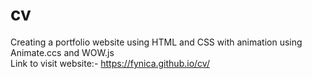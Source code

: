 # cv

Creating a portfolio website using HTML and CSS with animation using Animate.ccs and WOW.js
<br/>
Link to visit website:- https://fynica.github.io/cv/
